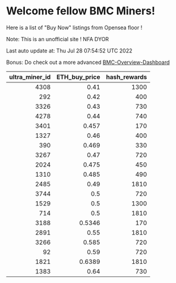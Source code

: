 # Welcome fellow BMC Miners!
Here is a list of "Buy Now" listings from Opensea floor !

Note: This is an unofficial site ! NFA DYOR

Last auto update at: Thu Jul 28 07:54:52 UTC 2022

Bonus: Do check out a more advanced [BMC-Overview-Dashboard](https://dune.com/defifunk/BMC-Overview-Dashboard)


|   ultra_miner_id |   ETH_buy_price |   hash_rewards |
|-----------------:|----------------:|---------------:|
|             4308 |          0.41   |           1300 |
|              292 |          0.42   |            400 |
|             3326 |          0.43   |            730 |
|             4278 |          0.44   |            740 |
|             3401 |          0.457  |            170 |
|             1327 |          0.46   |            400 |
|              390 |          0.469  |            330 |
|             3267 |          0.47   |            720 |
|             2024 |          0.475  |            450 |
|             1310 |          0.485  |            490 |
|             2485 |          0.49   |           1810 |
|             3744 |          0.5    |            720 |
|             1529 |          0.5    |           1300 |
|              714 |          0.5    |           1810 |
|             3188 |          0.5346 |            170 |
|             2891 |          0.55   |           1810 |
|             3266 |          0.585  |            720 |
|               92 |          0.59   |            720 |
|             1821 |          0.6389 |           1810 |
|             1383 |          0.64   |            730 |